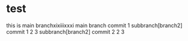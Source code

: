 # test
this is main branchxixiiixxxi
main branch commit 1
subbranch[branch2] commit 1 2 3
subbranch[branch2] commit 2 2 3